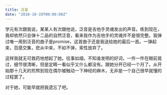 ```yaml
---
title: 泛音
date: "2010-10-19T00:00:00Z"
---
```

学元有次跟我说，某某人有次跟他说，泛音是吉他手灵魂发出的声音。练到现在，我却依然只会弹十二品的自然泛音，看来我作为吉他手的灵魂并不是很完整。我弹过唯一用到泛音的曲子是promise，这首曲子还是我送给她的最后一首。一弹起来，百感交集，悲从中来，不如不弹，索性放弃了。

这样我就无可救药地想起了她。往事如烟，不知谁发明的好词，一件一件在眼前晃过，细节很清晰，但是定睛一看似乎又什么都没有。跟她分开已经一个月了。从开始那十几天的煎熬到现在偶尔被触动一下神经的麻木，无非是一个自己很早就懂的过程罢了。

对于她，可能早就把我遗忘了吧。